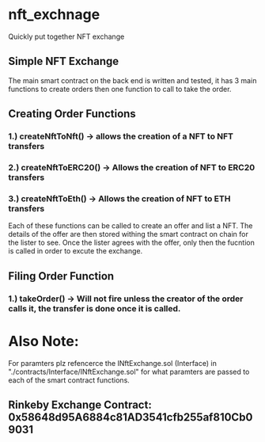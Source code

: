 # nft_exchnage
Quickly put together NFT exchange

## Simple NFT Exchange

The main smart contract on the back end is written and tested, it has 3 main functions to create orders then one function to call to take the order.

## Creating Order Functions

### 1.) createNftToNft() -> allows the creation of a NFT to NFT transfers

### 2.) createNftToERC20() -> Allows the creation of NFT to ERC20 transfers

### 3.) createNftToEth() -> Allows the creation of NFT to ETH transfers

Each of these functions can be called to create an offer and list a NFT. The details of the offer are then stored withing the smart contract on chain
for the lister to see. Once the lister agrees with the offer, only then the fucntion is called in order to excute the exchange.

## Filing Order Function

### 1.) takeOrder() -> Will not fire unless the creator of the order calls it, the transfer is done once it is called.

# Also Note:

For paramters plz refencerce the INftExchange.sol (Interface) in "./contracts/Interface/INftExchange.sol" for what paramters are passed to each 
of the smart contract functions.

## Rinkeby Exchange Contract: 0x58648d95A6884c81AD3541cfb255af810Cb09031

